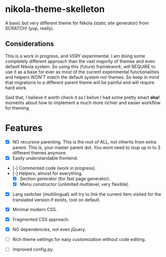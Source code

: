 # nikola-theme-skelleton
A basic but very different theme for Nikola (static site generator) from SCRATCH! (yup, really).

## Considerations
This is a work in progress, and VERY experimental.
I am doing some completely different approach than the vast majority of themes and even default Nikola system.
So using this (future) framekwork, will REQUIRE to use it as a base for ever as most of the current experimental
functionalities and helpers WON'T match the default system nor themes. So keep in mind that migrations to a different
parent theme will be painful and will require hard work.

Said that, I believe it worth check it as I belive I had some pretty smart __aha!__ moments about how to implement
a much more richier and easier workflow for theming.

# Features
- [X] NO recursive parenting. This is the root of ALL, not inherits from extra parent. This is, your master parent dot. You wont need to loop up in to 3 different themes anymore.
- [X] Easily understandable frontend.
- [-] Commented code (work in progress).
- [-] Helpers, almost for everything.
    - [X] Section generator (for fast page generator).
    - [X] Menu constructor (unlimited multilevel, very flexible).
- [X] Lang switcher (multilingual) will try to link the current item visited for the translated version if exists, root on default.
- [X] Minimal modern CSS.
- [X] Fragmented CSS approach.
- [X] NO dependencies, not even jQuery.
- [ ] Rich theme settings for easy customization without code editing.
- [ ] Improved config.py.


